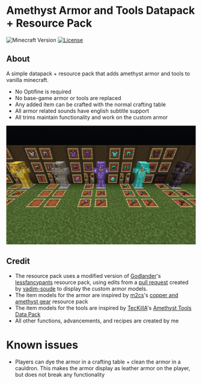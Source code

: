# Amethyst Armor and Tools Datapack + Resource Pack
![Minecraft Version](https://img.shields.io/badge/Minecraft%20Version-1.21-blue?style=flat-square)
[![License](https://img.shields.io/github/license/FlamedDogo99/AmethystArmor?style=flat-square)](https://github.com/FlamedDogo99/AmethystArmor/blob/main/LICENSE)
## About
A simple datapack + resource pack that adds amethyst armor and tools to vanilla minecraft.

- No Optifine is required
- No base-game armor or tools are replaced
- Any added item can be crafted with the normal crafting table
- All armor related sounds have english subtitle support
- All trims maintain functionality and work on the custom armor

<div align="center">

![Armor](screenshots/armor1.png)

</div>

## Credit
- The resource pack uses a modified version of [Godlander](https://github.com/Godlander)'s [lessfancypants](https://github.com/Godlander/lessfancypants) resource pack, using edits from a [pull request](https://github.com/Godlander/lessfancypants/pull/1) created by [vadim-soude](https://github.com/vadim-soude) to display the custom armor models.
- The item models for the armor are inspired by [m2cs](https://www.planetminecraft.com/member/m2cs/)'s [copper and amethyst gear](https://www.planetminecraft.com/data-pack/copper-and-amethyst-gear/) resource pack
- The item models for the tools are inspired by [TecKillA](https://www.planetminecraft.com/member/teckilla/)'s [Amethyst Tools Data Pack](https://www.9minecraft.net/amethyst-tools-data-pack/)
- All other functions, advancements, and recipes are created by me

# Known issues
- Players can dye the armor in a crafting table + clean the armor in a cauldron. This makes the armor display as leather armor on the player, but does not break any functionality
